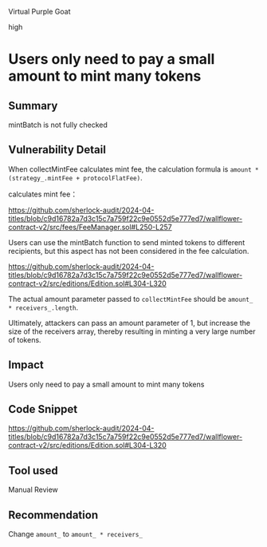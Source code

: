 Virtual Purple Goat

high

# Users only need to pay a small amount to mint many tokens

## Summary

mintBatch is not fully checked

## Vulnerability Detail

When collectMintFee calculates mint fee, the calculation formula is `amount * (strategy_.mintFee + protocolFlatFee)`.

calculates mint fee：

https://github.com/sherlock-audit/2024-04-titles/blob/c9d16782a7d3c15c7a759f22c9e0552d5e777ed7/wallflower-contract-v2/src/fees/FeeManager.sol#L250-L257

Users can use the mintBatch function to send minted tokens to different recipients, but this aspect has not been considered in the fee calculation.

https://github.com/sherlock-audit/2024-04-titles/blob/c9d16782a7d3c15c7a759f22c9e0552d5e777ed7/wallflower-contract-v2/src/editions/Edition.sol#L304-L320


The actual amount parameter passed to `collectMintFee` should be `amount_ * receivers_.length`.

Ultimately, attackers can pass an amount parameter of 1, but increase the size of the receivers array, thereby resulting in minting a very large number of tokens.

## Impact

Users only need to pay a small amount to mint many tokens

## Code Snippet

https://github.com/sherlock-audit/2024-04-titles/blob/c9d16782a7d3c15c7a759f22c9e0552d5e777ed7/wallflower-contract-v2/src/editions/Edition.sol#L304-L320

## Tool used

Manual Review

## Recommendation

Change `amount_` to `amount_ * receivers_`